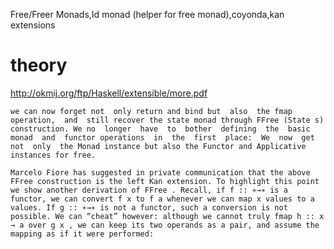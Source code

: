 Free/Freer Monads,Id monad (helper for free monad),coyonda,kan extensions

# theory

http://okmij.org/ftp/Haskell/extensible/more.pdf

`we can now forget not  only return and bind but  also  the fmap operation,  and  still recover the state monad through FFree (State s) construction. We no  longer  have  to  bother  defining  the  basic  monad  and  functor operations  in  the  first  place:  We  now  get  not  only  the Monad instance but also the Functor and Applicative instances for free.`


`Marcelo Fiore has suggested in private communication that the above FFree construction is the left Kan extension. To highlight this point we show another derivation of FFree . Recall, if f :: ∗→∗ is a functor, we can convert f x to f a whenever we can map x values to a values. If g :: ∗→∗ is not a functor, such a conversion is not possible. We can “cheat” however: although we cannot truly fmap h :: x → a over g x , we can keep its two operands as a pair, and assume the mapping as if it were performed:`
